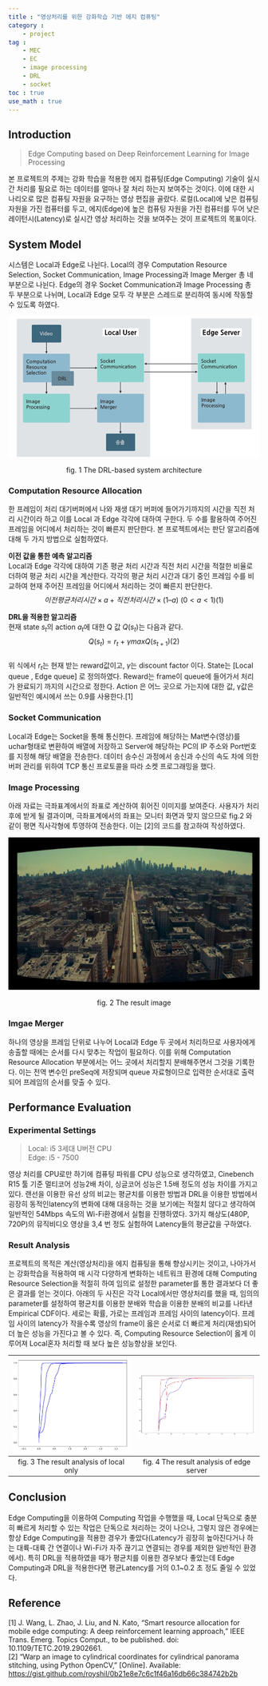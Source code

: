 ```yaml
---
title : "영상처리를 위한 강화학습 기반 에지 컴퓨팅"
category :
    - project
tag : 
    - MEC
    - EC
    - image processing
    - DRL
    - socket
toc : true
use_math : true
---
```


## Introduction

> Edge Computing based on Deep Reinforcement Learning for Image Processing

본 프로젝트의 주제는 강화 학습을 적용한 에지 컴퓨팅(Edge Computing) 기술이 실시간 처리를 필요로 하는 데이터를 얼마나 잘 처리 하는지 보여주는 것이다. 이에 대한 시나리오로 많은 컴퓨팅 자원을 요구하는 영상 편집을 골랐다. 로컬(Local)에 낮은 컴퓨팅 자원을 가진 컴퓨터를 두고, 에지(Edge)에 높은 컴퓨팅 자원을 가진 컴퓨터를 두어 낮은 레이턴시(Latency)로 실시간 영상 처리하는 것을 보여주는 것이 프로젝트의 목표이다.

## System Model

시스템은 Local과 Edge로 나뉜다. Local의 경우 Computation Resource Selection, Socket Communication, Image Processing과 Image Merger 총 네 부분으로 나뉜다. Edge의 경우 Socket Communication과 Image Processing 총 두 부분으로 나뉘며, Local과 Edge 모두 각 부분은 스레드로 분리하여 동시에 작동할 수 있도록 하였다. 

![system model](/images/system-model.png )
<div style="text-align: center">fig. 1 The DRL-based system architecture</div>

### Computation Resource Allocation

한 프레임이 처리 대기버퍼에서 나와 재생 대기 버퍼에 들어가기까지의 시간을 직전 처리 시간이라 하고 이를 Local 과 Edge 각각에 대하여 구한다. 두 수를 활용하여 주어진 프레임을 어디에서 처리하는 것이 빠른지 판단한다. 본 프로젝트에서는 판단 알고리즘에 대해 두 가지 방법으로 실험하였다.

**이전 값을 통한 예측 알고리즘**  
Local과 Edge 각각에 대하여 기존 평균 처리 시간과 직전 처리 시간을 적절한 비율로 더하여 평균 처리 시간을 계산한다. 각각의 평균 처리 시간과 대기 중인 프레임 수를 비교하여 현재 주어진 프레임을 어디에서 처리하는 것이 빠른지 판단한다.  
$${이전 평균 처리 시간 \times a + 직전 처리 시간 \times ( 1 – a )}\ (0 < a < 1)  (1)$$

**DRL을 적용한 알고리즘**  
현재 state $s_t$의 action $a_t$에 대한 Q 값 $Q(s_t)$는 다음과 같다.  
$$ Q(s_t) = r_t\ +\ γ maxQ(s_{t+1}) (2) $$  
위 식에서 $r_t$는 현재 받는 reward값이고, $γ$는 discount factor 이다. State는 [Local queue , Edge queue] 로 정의하였다. Reward는 frame이 queue에 들어가서 처리가 완료되기 까지의 시간으로 정한다. Action 은 어느 곳으로 가는지에 대한 값, γ값은 일반적인 예시에서 쓰는 0.9를 사용한다.[1]

### Socket Communication

Local과 Edge는 Socket을 통해 통신한다. 프레임에 해당하는 Mat변수(영상)를 uchar형태로 변환하여 배열에 저장하고 Server에 해당하는 PC의 IP 주소와 Port번호를 지정해 해당 배열을 전송한다. 데이터 송수신 과정에서 송신과 수신의 속도 차에 의한 버퍼 관리를 위하여 TCP 통신 프로토콜을 따라 소켓 프로그래밍을 했다.

### Image Processing

아래 자료는 극좌표계에서의 좌표로 계산하여 휘어진 이미지를 보여준다. 사용자가 처리 후에 받게 될 결과이며, 극좌표계에서의 좌표는 모니터 화면과 맞지 않으므로 fig.2 와 같이 평면 직사각형에 투영하여 전송한다. 이는 [2]의 코드를 참고하여 작성하였다.

![result img](/images/processed-img.png )
<div style="text-align: center">fig. 2 The result image</div>

### Imgae Merger

하나의 영상을 프레임 단위로 나누어 Local과 Edge 두 곳에서 처리하므로 사용자에게 송출할 때에는 순서를 다시 맞추는 작업이 필요하다. 이를 위해 Computation Resource Allocation 부분에서는 어느 곳에서 처리할지 분배해주면서 그것을 기록한다. 이는 전역 변수인 preSeq에 저장되며 queue 자료형이므로 입력한 순서대로 출력되어 프레임의 순서를 맞출 수 있다. 

## Performance Evaluation

### Experimental Settings
>Local: i5 3세대 U버전 CPU   
 Edge: i5 - 7500

영상 처리를 CPU로만 하기에 컴퓨팅 파워를 CPU 성능으로 생각하였고, Cinebench R15 툴 기준 멀티코어 성능2배 차이, 싱글코어 성능은 1.5배 정도의 성능 차이를 가지고 있다. 랜선을 이용한 유선 상의 비교는 평균치를 이용한 방법과 DRL을 이용한 방법에서 굉장히 동적인latency의 변화에 대해 대응하는 것을 보기에는 적절치 않다고 생각하여 일반적인 54Mbps 속도의 Wi-Fi환경에서 실험을 진행하였다.
3가지 해상도(480P, 720P)의 뮤직비디오 영상을 3,4 번 정도 실험하여 Latency들의 평균값을 구하였다.

### Result Analysis
프로젝트의 목적은 계산(영상처리)을 에지 컴퓨팅을 통해 향상시키는 것이고, 나아가서는 강화학습을 적용하여 매 시각 다양하게 변화하는 네트워크 환경에 대해 Computing Resource Selection을 적절히 하여 임의로 설정한 parameter를 통한 결과보다 더 좋은 결과를 얻는 것이다. 아래의 두 사진은 각각 Local에서만 영상처리를 했을 때, 임의의 parameter를 설정하여 평균치를 이용한 분배와 학습을 이용한 분배의 비교를 나타낸 Empirical CDF이다. 세로는 확률, 가로는 프레임과 프레임 사이의 latency이다. 프레임 사이의 latency가 작을수록 영상의 frame이 옳은 순서로 더 빠르게 처리(재생)되어 더 높은 성능을 가진다고 볼 수 있다. 즉, Computing Resource Selection이 옳게 이루어져 Local혼자 처리할 때 보다 높은 성능향상을 보인다.

| ![analysis local only](/images/analysis-local-only.png )| ![analysis local only](/images/analysis-DRL.png ) | 
| --- | --- |
|<center>fig. 3 The result analysis of local only</center> | <center>fig. 4 The result analysis of edge server</center> |

## Conclusion

Edge Computing을 이용하여 Computing 작업을 수행했을 때, Local 단독으로 충분히 빠르게 처리할 수 있는 작업은 단독으로 처리하는 것이 나으나, 그렇지 않은 경우에는 항상 Edge Computing을 적용한 경우가 좋았다(Latency가 굉장히 높아진다거나 하는 대륙-대륙 간 연결이나 Wi-Fi가 자주 끊기고 연결되는 경우를 제외한 일반적인 환경에서). 특히 DRL을 적용하였을 때가 평균치를 이용한 경우보다 좋았는데 Edge Computing과 DRL을 적용한다면 평균Latency를 거의 0.1~0.2 초 정도 줄일 수 있었다.

## Reference

[1] J. Wang, L. Zhao, J. Liu, and N. Kato, “Smart resource allocation for mobile edge computing: A deep reinforcement learning approach,” IEEE Trans. Emerg. Topics Comput., to be published. doi: 10.1109/TETC.2019.2902661.  
[2] “Warp an image to cylindrical coordinates for cylindrical panorama stitching, using Python OpenCV,” [Online]. Available: https://gist.github.com/royshil/0b21e8e7c6c1f46a16db66c384742b2b